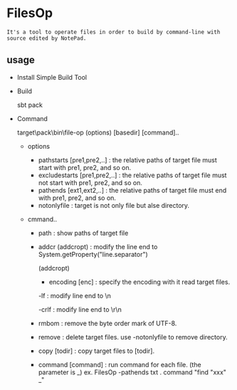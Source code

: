 # FilesOp

    It's a tool to operate files in order to build by command-line with source edited by NotePad.
    

## usage

- Install Simple Build Tool

- Build

    sbt pack

- Command

    target\pack\bin\file-op (options) [basedir] [command].. 

    - options
        - pathstarts [pre1,pre2,..] : the relative paths of target file must start with pre1, pre2, and so on.
        - excludestarts [pre1,pre2,..] : the relative paths of target file must not start with pre1, pre2, and so on.
        - pathends [ext1,ext2,..] : the relative paths of target file must end with pre1, pre2, and so on.
        - notonlyfile : target is not only file but alse directory.

    - cmmand..

        - path : show paths of target file

        - addcr (addcropt) : modify the line end to System.getProperty("line.separator")

            (addcropt)

            - encoding [enc] : specify the encoding with it read target files.

            -lf : modify line end to \n

            -crlf : modify line end to \r\n

        - rmbom :  remove the byte order mark of UTF-8.

        - remove : delete target files. use -notonlyfile to remove directory.

        - copy [todir] : copy target files to [todir].

        - command [command] : run command for each file. (the parameter is _)
            ex. FilesOp -pathends txt . command "find \"xxx\" _"